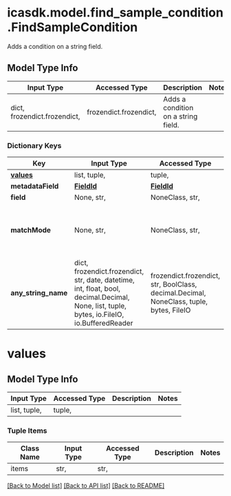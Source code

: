 # icasdk.model.find_sample_condition.FindSampleCondition

Adds a condition on a string field.

## Model Type Info
Input Type | Accessed Type | Description | Notes
------------ | ------------- | ------------- | -------------
dict, frozendict.frozendict,  | frozendict.frozendict,  | Adds a condition on a string field. | 

### Dictionary Keys
Key | Input Type | Accessed Type | Description | Notes
------------ | ------------- | ------------- | ------------- | -------------
**[values](#values)** | list, tuple,  | tuple,  |  | 
**metadataField** | [**FieldId**](FieldId.md) | [**FieldId**](FieldId.md) |  | [optional] 
**field** | None, str,  | NoneClass, str,  |  | [optional] 
**matchMode** | None, str,  | NoneClass, str,  | Defines how the value will be matched. | [optional] must be one of ["EXACT", "EXCLUDE", "FUZZY", ] 
**any_string_name** | dict, frozendict.frozendict, str, date, datetime, int, float, bool, decimal.Decimal, None, list, tuple, bytes, io.FileIO, io.BufferedReader | frozendict.frozendict, str, BoolClass, decimal.Decimal, NoneClass, tuple, bytes, FileIO | any string name can be used but the value must be the correct type | [optional]

# values

## Model Type Info
Input Type | Accessed Type | Description | Notes
------------ | ------------- | ------------- | -------------
list, tuple,  | tuple,  |  | 

### Tuple Items
Class Name | Input Type | Accessed Type | Description | Notes
------------- | ------------- | ------------- | ------------- | -------------
items | str,  | str,  |  | 

[[Back to Model list]](../../README.md#documentation-for-models) [[Back to API list]](../../README.md#documentation-for-api-endpoints) [[Back to README]](../../README.md)

